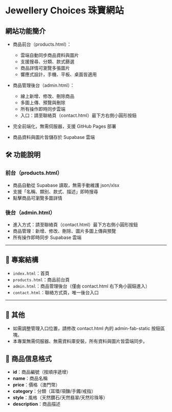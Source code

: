 # Jewellery Choices 珠寶網站

## 網站功能簡介

- 商品前台（products.html）：

  - 雲端自動同步商品資料與圖片
  - 支援搜尋、分類、款式篩選
  - 商品詳情可瀏覽多張圖片
  - 響應式設計，手機、平板、桌面皆適用

- 商品管理後台（admin.html）：

  - 線上新增、修改、刪除商品
  - 多圖上傳、預覽與刪除
  - 所有操作即時同步雲端
  - 入口：請至聯絡頁（contact.html）最下方右側小圓形按鈕

- 完全前端化，無需伺服器，支援 GitHub Pages 部署
- 商品資料與圖片皆儲存於 Supabase 雲端

## 🛠️ 功能說明

### 前台（products.html）

- 商品自動從 Supabase 讀取，無需手動維護 json/xlsx
- 支援「名稱、類別、款式、描述」即時搜尋
- 點擊商品可瀏覽多圖詳情

### 後台（admin.html）

- 進入方式：請至聯絡頁（contact.html）最下方右側小圓形按鈕
- 商品管理：新增、修改、刪除、圖片多圖上傳與預覽
- 所有操作即時同步 Supabase 雲端

---

## 📁 專案結構

- `index.html`：首頁
- `products.html`：商品前台頁
- `admin.html`：商品管理後台（僅由 contact.html 右下角小圓鈕進入）
- `contact.html`：聯絡方式頁，唯一後台入口

---

## 📝 其他

- 如需調整管理入口位置，請修改 contact.html 內的 admin-fab-static 按鈕區塊。
- 本專案無需伺服器、無需資料庫安裝，所有資料與圖片皆雲端同步。

## 📝 商品信息格式

- **id**：商品編號（按順序遞增）
- **name**：商品名稱
- **price**：價格（澳門幣）
- **category**：分類（耳環/項鍊/手鐲/戒指）
- **style**：風格（天然鑽石/天然翡翠/天然珍珠等）
- **description**：商品描述
